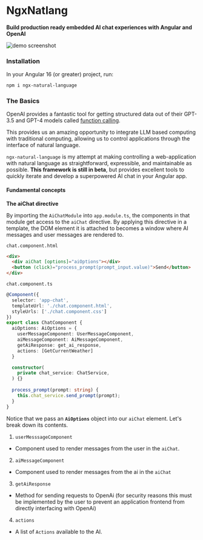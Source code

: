 # NgxNatlang

**Build production ready embedded AI chat experiences with Angular and OpenAI**

![demo screenshot](https://i.imgur.com/T9QYjWg.png)

### Installation

In your Angular 16 (or greater) project, run:

```bash
npm i ngx-natural-language
```

### The Basics

OpenAI provides a fantastic tool for getting structured data out of their
GPT-3.5 and GPT-4 models called [function calling](https://openai.com/blog/function-calling-and-other-api-updates).

This provides us an amazing opportunity to integrate LLM based computing
with traditional computing, allowing us to control applications through the
interface of natural language.

`ngx-natural-language` is my attempt at making controlling a web-application
with natural language as straightforward, expressible, and maintainable as
possible. **This framework is still in beta**, but provides excellent tools
to quickly iterate and develop a superpowered AI chat in your Angular app.

#### Fundamental concepts

**The aiChat directive**

By importing the `AiChatModule` into `app.module.ts`, the components in that
module get access to the `aiChat` directive. By applying this directive in
a template, the DOM element it is attached to becomes a window where
AI messages and user messages are rendered to. 

`chat.component.html`
```html
<div>
  <div aiChat [options]="aiOptions"></div>
  <button (click)="process_prompt(prompt_input.value)">Send</button>
</div>
```

`chat.component.ts`
```typescript
@Component({
  selector: 'app-chat',
  templateUrl: './chat.component.html',
  styleUrls: ['./chat.component.css']
})
export class ChatComponent {
  aiOptions: AiOptions = {
    userMessageComponent: UserMessageComponent,
    aiMessageComponent: AiMessageComponent,
    getAiResponse: get_ai_response,
    actions: [GetCurrentWeather]
  }

  constructor(
    private chat_service: ChatService,
  ) {}
  
  process_prompt(prompt: string) {
    this.chat_service.send_prompt(prompt);
  }
}
```

Notice that we pass an **`AiOptions`** object into our `aiChat` element. Let's break
down its contents.
1. `userMesssageComponent`
  - Component used to render messages from the user in the `aiChat`.
2. `aiMessageComponent`
  - Component used to render messages from the ai in the `aiChat`
3. `getAiResponse`
  - Method for sending requests to OpenAi (for security reasons this must be
  implemented by the user to prevent an application frontend from directly
  interfacing with OpenAi)
4. `actions`
  - A list of `Actions` available to the AI.

